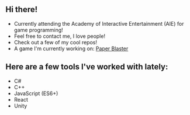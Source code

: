 ## Hi there!
- Currently attending the Academy of Interactive Entertainment (AIE) for game programming!
- Feel free to contact me, I love people!
- Check out a few of my cool repos!
- A game I'm currently working on: [Paper Blaster](https://github.com/AIE-Lafayette/paper-blaster)

## Here are a few tools I've worked with lately:
- C#
- C++
- JavaScript (ES6+)
- React
- Unity
